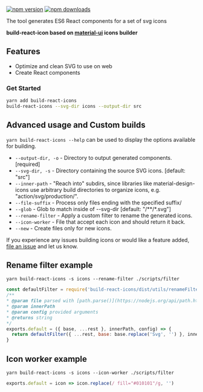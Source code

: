 
[![npm version](https://badgen.net/npm/v/build-react-icons)](https://npm.im/build-react-icons) [![npm downloads](https://badgen.net/npm/dm/build-react-icons)](https://npm.im/build-react-icons)

The tool generates ES6 React components for a set of svg icons

**build-react-icon based on [material-ui](https://github.com/mui-org/material-ui/tree/next/packages/material-ui-icons) icons builder**

## Features

- Optimize and clean SVG to use on web
- Create React components

### Get Started

```bash
yarn add build-react-icons
build-react-icons --svg-dir icons --output-dir src
```

## Advanced usage and Custom builds

`yarn build-react-icons --help` can be used to display the options available for building.


* `--output-dir, -o` - Directory to output generated components. [required]
* `--svg-dir, -s` - Directory containing the source SVG icons. [default: "src"]
* `--inner-path` - "Reach into" subdirs, since libraries like material-design-icons
  use arbitrary build directories to organize icons, e.g. "action/svg/production/".
* `--file-suffix` - Process only files ending with the specified suffix/
* `--glob` - Glob to match inside of --svg-dir     [default: "/**/*.svg"]
* `--rename-filter`  - Apply a custom filter to rename the generated icons.
* `--icon-worker` - File that accept each icon and should return it back.
* `--new` - Create files only for new icons.

If you experience any issues building icons or would like a feature added,
[file an issue](https://github.com/mui-org/material-ui/issues) and let us
know.

## Rename filter example

`yarn build-react-icons -s icons --rename-filter ./scripts/filter`

```js
const defaultFilter = require('build-react-icons/dist/utils/renameFilters/default').default;
/**
* @param file parsed with [path.parse()](https://nodejs.org/api/path.html#path_path_parse_path)
* @param innerPath
* @param config provided arguments
* @returns string
*/
exports.default = ({ base, ...rest }, innerPath, config) => {
  return defaultFilter({ ...rest, base: base.replace('Svg', '') }, innerPath, config);
}
```

## Icon worker example

`yarn build-react-icons -s icons --icon-worker ./scripts/filter`

```js
exports.default = icon => icon.replace(/ fill="#010101"/g, '')
```

